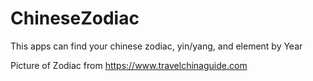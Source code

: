 # ChineseZodiac
This apps can find your chinese zodiac, yin/yang, and element by Year

Picture of Zodiac from https://www.travelchinaguide.com
